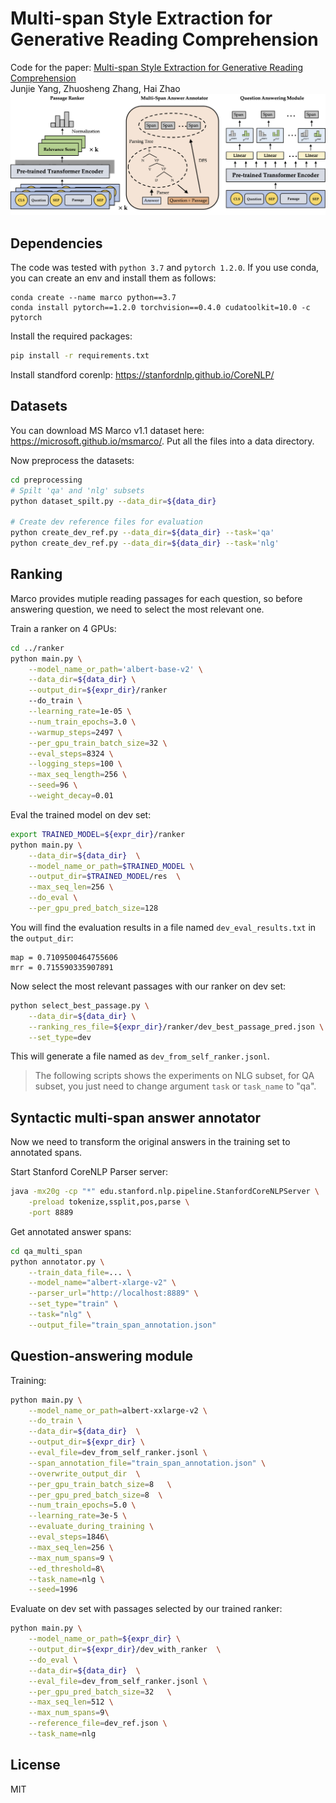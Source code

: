 # Multi-span Style Extraction for Generative Reading Comprehension
Code for the paper:
[Multi-span Style Extraction for Generative Reading Comprehension](https://arxiv.org/abs/2009.07382)  
Junjie Yang, Zhuosheng Zhang, Hai Zhao
![framework](framework.png)

## Dependencies
The code was tested with `python 3.7` and `pytorch 1.2.0`. If you use conda, you can create an env and install them as follows:
```
conda create --name marco python==3.7
conda install pytorch==1.2.0 torchvision==0.4.0 cudatoolkit=10.0 -c pytorch
```

Install the required packages:
```bash
pip install -r requirements.txt
```

Install standford corenlp: https://stanfordnlp.github.io/CoreNLP/

## Datasets
You can download MS Marco v1.1 dataset here: 
https://microsoft.github.io/msmarco/. Put all the files into a data directory.

Now preprocess the datasets:
```bash
cd preprocessing
# Spilt 'qa' and 'nlg' subsets
python dataset_spilt.py --data_dir=${data_dir}

# Create dev reference files for evaluation
python create_dev_ref.py --data_dir=${data_dir} --task='qa'
python create_dev_ref.py --data_dir=${data_dir} --task='nlg'
```

## Ranking
Marco provides mutiple reading passages for each question, so before answering question, we need to select the most relevant one.

Train a ranker on 4 GPUs:
```bash
cd ../ranker
python main.py \
    --model_name_or_path='albert-base-v2' \
    --data_dir=${data_dir} \
    --output_dir=${expr_dir}/ranker
    --do_train \
    --learning_rate=1e-05 \
    --num_train_epochs=3.0 \
    --warmup_steps=2497 \
    --per_gpu_train_batch_size=32 \
    --eval_steps=8324 \
    --logging_steps=100 \
    --max_seq_length=256 \
    --seed=96 \
    --weight_decay=0.01
```
Eval the trained model on dev set:
```bash
export TRAINED_MODEL=${expr_dir}/ranker
python main.py \
    --data_dir=${data_dir}  \
    --model_name_or_path=$TRAINED_MODEL \
    --output_dir=$TRAINED_MODEL/res  \
    --max_seq_len=256 \
    --do_eval \
    --per_gpu_pred_batch_size=128  
```
You will find the evaluation results in a file named `dev_eval_results.txt` in the `output_dir`:
```
map = 0.7109500464755606
mrr = 0.715590335907891
```
Now select the most relevant passages with our ranker on dev set:
```bash
python select_best_passage.py \
    --data_dir=${data_dir} \
    --ranking_res_file=${expr_dir}/ranker/dev_best_passage_pred.json \
    --set_type=dev
```
This will generate a file named as `dev_from_self_ranker.jsonl`.


> The following scripts shows the experiments on NLG subset, for QA subset, you just need to change argument `task` or `task_name` to "qa".
## Syntactic multi-span answer annotator
Now we need to transform the original answers in the training set to annotated spans.

Start Stanford CoreNLP Parser server:
```bash
java -mx20g -cp "*" edu.stanford.nlp.pipeline.StanfordCoreNLPServer \
    -preload tokenize,ssplit,pos,parse \
    -port 8889 
```
Get annotated answer spans:
```bash
cd qa_multi_span
python annotator.py \
    --train_data_file=... \
    --model_name="albert-xlarge-v2" \
    --parser_url="http://localhost:8889" \
    --set_type="train" \
    --task="nlg" \
    --output_file="train_span_annotation.json"
```

## Question-answering module
Training:
```bash
python main.py \
    --model_name_or_path=albert-xxlarge-v2 \
    --do_train \
    --data_dir=${data_dir}  \
    --output_dir=${expr_dir} \
    --eval_file=dev_from_self_ranker.jsonl \
    --span_annotation_file="train_span_annotation.json" \
    --overwrite_output_dir  \
    --per_gpu_train_batch_size=8   \
    --per_gpu_pred_batch_size=8  \
    --num_train_epochs=5.0 \
    --learning_rate=3e-5 \
    --evaluate_during_training \
    --eval_steps=1846\
    --max_seq_len=256 \
    --max_num_spans=9 \
    --ed_threshold=8\
    --task_name=nlg \
    --seed=1996
```

Evaluate on dev set with passages selected by our trained ranker:
```bash
python main.py \
    --model_name_or_path=${expr_dir} \
    --output_dir=${expr_dir}/dev_with_ranker  \
    --do_eval \
    --data_dir=${data_dir}  \
    --eval_file=dev_from_self_ranker.jsonl \
    --per_gpu_pred_batch_size=32   \
    --max_seq_len=512 \
    --max_num_spans=9\
    --reference_file=dev_ref.json \
    --task_name=nlg
```
## License 
MIT